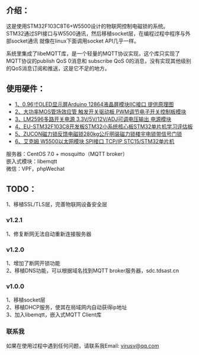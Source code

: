 ## 介绍：
这是使用STM32F103C8T6+W5500设计的物联网控制电磁锁的系统。  
STM32通过SPI接口与W5500通讯，然后移植socket层，在编程过程中程序与外部socket通讯
就像在linux下面调用socket API几乎一样。  

系统里集成了libeMQTT库，是一个轻量的MQTT协议实现，这个库只实现了MQTT协议的publish QoS 0消息和
subscribe QoS 0的消息，没有实现其他级别的QoS消息订阅和推送，这是它不足的地方。  

## 使用硬件：  

* [1、0.96寸OLED显示屏Arduino 12864液晶屏模块IIC接口 提供原理图](https://detail.tmall.com/item.htm?spm=a230r.1.14.13.5913092etxEcFs&id=531082889483&cm_id=140105335569ed55e27b&abbucket=7)  
* [2、大功率MOS管场效应管 触发开关驱动板 PWM调节电子开关控制板模块](https://detail.tmall.com/item.htm?id=535354446438&_u=t2dmg8j26111)
* [3、LM2596多路开关电源 3.3V/5V/12V/ADJ可调电压输出 电源模块](https://item.taobao.com/item.htm?id=525275474884&_u=t2dmg8j26111)
* [4、EU-STM32F103C8开发板STM32小系统核心板STM32单片机学习评估板](https://item.taobao.com/item.htm?spm=a1z10.5-c.w4002-4286033451.20.21490a4fih9UQ9&id=39907173191)
* [5、ZUCON磁力锁反馈电磁锁280kg公斤明装磁力锁楼宇电锁带信号门锁](https://item.taobao.com/item.htm?id=19933084848&_u=t2dmg8j26111)
* [6、艾克姆 W5500以太网模块 SPI接口 TCP/IP STC15/STM32单片机](https://item.taobao.com/item.htm?id=535409082707&_u=t2dmg8j26111)

服务器：CentOS 7.0 + mosquitto（MQTT broker）  
嵌入式模块：libemqtt  
微信：VPF，phpWechat  

## TODO：  
1、移植SSL/TLS层，完善物联网设备安全层

### v1.2.1  
1、修复断网无法自动重新连接服务器

### v1.2.0   
1、增加了断网开锁功能  
2、移植DNS功能，可以根据域名找到MQTT broker服务器，sdc.tdsast.cn

### v1.0.0  
1、移植socket层  
2、移植DHCP服务，使其在局域网内自动获得ip地址  
3、加入libemqtt，嵌入式MQTT Client库  


### 联系我
如果在使用过程中遇到任何问题，请联系我Email: virusv@qq.com
